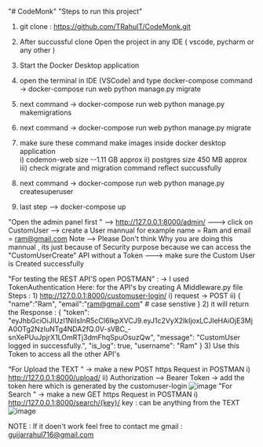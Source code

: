 "# CodeMonk" 
"Steps to run this project"

1. git clone : https://github.com/TRahulT/CodeMonk.git
    
2. After succussful clone Open the project in any IDE ( vscode, pycharm or any other )
   
3. Start the Docker Desktop application
   
4. open the terminal  in IDE (VSCode) and type  docker-compose command -> docker-compose run web python manage.py migrate
   
5. next command -> docker-compose run web python manage.py makemigrations
   
6. next command -> docker-compose run web python manage.py migrate
 
7. make sure these command make images inside docker  desktop application  
                i) codemon-web  size --1.11 GB approx 
                ii) postgres    size   450 MB approx 
                iii) check migrate and migration command  reflect succussfully
   
8. next command -> docker-compose run web python manage.py createsuperuser
   
9. last step --> docker-compose up 
    
"Open the admin panel first "
     --> http://127.0.0.1:8000/admin/
         ---> click on CustomUser --> create a User mannual  for example  name = Ram and email = ram@gmail.com 
         Note -->  Please Don't think Why you are  doing this mannual , its just because of Security purpose because we can access the "CustomUserCreate" API without 
                  a Token
        ---> make sure the Custom User is Created successfully

"For testing the REST API'S open POSTMAN" :
     -> I used TokenAuthentication Here: for the  API's  by creating A Middleware.py file
     Steps :
            1) http://127.0.0.1:8000/customuser-login/
                      i) request -> POST 
                      ii) {
                              "name":"Ram",
                              "email":"ram@gmail.com"   # case senstive 
                            }
            2) it will return the Response :
                       {
                        "token": "eyJhbGciOiJIUzI1NiIsInR5cCI6IkpXVCJ9.eyJ1c2VyX2lkIjoxLCJleHAiOjE3MjA0OTg2NzIuNTg4NDA2fQ.0V-sVBC_-snXePUuJpjrX1LOmRTj3dmFhqSpuOsuzQw",
                        "message": "CustomUser logged in successfully.",
                        "is_log": true,
                        "username": "Ram"
                        }
            3) Use this Token to access all the other API's 

"For Upload the TEXT "
            -> make a new POST https Request in POSTMAN 
                    i) http://127.0.0.1:8000/upload/
                    ii) Authorization --> Bearer Token -> add the token here which is generated by the customuser-login
                    ![image](https://github.com/TRahulT/CodeMonk/assets/89895996/df1a9810-5d26-4252-bfc8-4c33f833cab4)
"For Search " 
            -> make a new GET https Request in POSTMAN 
                    i) http://127.0.0.1:8000/search/{key}/   key : can be anything from the TEXT
                    ![image](https://github.com/TRahulT/CodeMonk/assets/89895996/2fc5781b-229d-4c13-a3b8-08a04911e069)

NOTE : If it doen't work feel free to contact me gmail : gujjarrahul716@gmail.com
